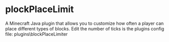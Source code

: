 # plockPlaceLimit
A Minecraft Java plugin that allows you to customize how often a player can place different types of blocks. Edit the number of ticks is the plugins config file: plugins\blockPlaceLimiter
